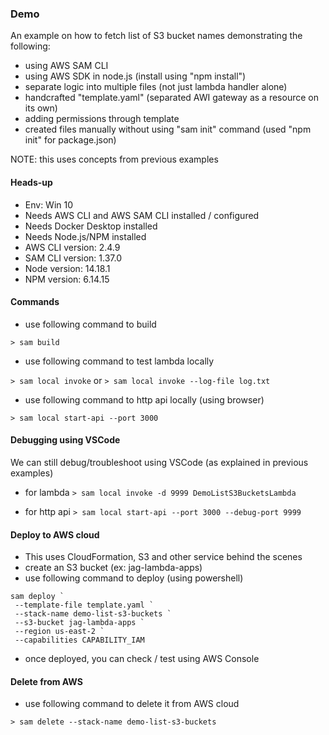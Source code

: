 ### Demo

An example on how to fetch list of S3 bucket names demonstrating the following:

- using AWS SAM CLI
- using AWS SDK in node.js (install using "npm install")
- separate logic into multiple files (not just lambda handler alone)
- handcrafted "template.yaml" (separated AWI gateway as a resource on its own)
- adding permissions through template
- created files manually without using "sam init" command (used "npm init" for package.json)

NOTE: this uses concepts from previous examples

#### Heads-up

- Env: Win 10
- Needs AWS CLI and AWS SAM CLI installed / configured
- Needs Docker Desktop installed
- Needs Node.js/NPM installed
- AWS CLI version: 2.4.9
- SAM CLI version: 1.37.0
- Node version: 14.18.1
- NPM version: 6.14.15

#### Commands

- use following command to build

`> sam build`

- use following command to test lambda locally

`> sam local invoke`
or
`> sam local invoke --log-file log.txt`

- use following command to http api locally (using browser)

`> sam local start-api --port 3000`

#### Debugging using VSCode

We can still debug/troubleshoot using VSCode (as explained in previous examples)

- for lambda
  `> sam local invoke -d 9999 DemoListS3BucketsLambda`

- for http api
  `> sam local start-api --port 3000 --debug-port 9999`

#### Deploy to AWS cloud

- This uses CloudFormation, S3 and other service behind the scenes
- create an S3 bucket (ex: jag-lambda-apps)
- use following command to deploy (using powershell)

```
sam deploy `
 --template-file template.yaml `
 --stack-name demo-list-s3-buckets `
 --s3-bucket jag-lambda-apps `
 --region us-east-2 `
 --capabilities CAPABILITY_IAM

```

- once deployed, you can check / test using AWS Console

#### Delete from AWS

- use following command to delete it from AWS cloud

`> sam delete --stack-name demo-list-s3-buckets`
